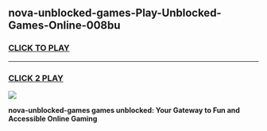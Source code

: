 
## nova-unblocked-games-Play-Unblocked-Games-Online-008bu
<h3>
<a href="https://premium76.site?title=nova-unblocked-games&ref=25A">CLICK TO PLAY</a></h3>
<hr>

<h3>
<a href="https://premium76.site?title=nova-unblocked-games&ref=25A">CLICK 2 PLAY</a>
  
</h3>

<a href="https://premium76.site?title=nova-unblocked-games&ref=25A"><img src="https://clearcache.store/games.png"></a>


**nova-unblocked-games games unblocked: Your Gateway to Fun and Accessible Online Gaming**
